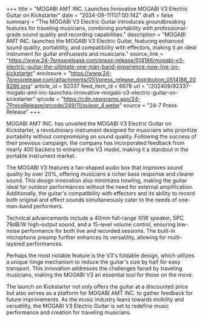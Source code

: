 +++
title = "MOGABI AMT INC. Launches Innovative MOGABI V3 Electric Guitar on Kickstarter"
date = "2024-09-11T07:00:14Z"
draft = false
summary = "The MOGABI V3 Electric Guitar introduces groundbreaking features for traveling musicians, combining portability with professional-grade sound quality and recording capabilities."
description = "MOGABI AMT INC. launches the MOGABI V3 Electric Guitar, featuring enhanced sound quality, portability, and compatibility with effectors, making it an ideal instrument for guitar enthusiasts and musicians."
source_link = "https://www.24-7pressrelease.com/press-release/514186/mogabi-v3-electric-guitar-the-ultimate-one-man-band-experience-now-live-on-kickstarter"
enclosure = "https://www.24-7pressrelease.com/attachments/051/press_release_distribution_0514186_208286.png"
article_id = 92337
feed_item_id = 6678
url = "/202409/92337-mogabi-amt-inc-launches-innovative-mogabi-v3-electric-guitar-on-kickstarter"
qrcode = "https://cdn.newsramp.app/24-7PressRelease/qrcode/249/11/quipqr_4.webp"
source = "24-7 Press Release"
+++

<p>MOGABI AMT INC. has unveiled the MOGABI V3 Electric Guitar on Kickstarter, a revolutionary instrument designed for musicians who prioritize portability without compromising on sound quality. Following the success of their previous campaign, the company has incorporated feedback from nearly 400 backers to enhance the V3 model, making it a standout in the portable instrument market.</p><p>The MOGABI V3 features a fan-shaped audio box that improves sound quality by over 20%, offering musicians a richer bass response and clearer sound. This design innovation also minimizes howling, making the guitar ideal for outdoor performances without the need for external amplification. Additionally, the guitar's compatibility with effectors and its ability to record both original and effect sounds simultaneously cater to the needs of one-man-band performers.</p><p>Technical advancements include a 40mm full-range 10W speaker, SPC 79dB/W high-output sound, and a 15-level volume control, ensuring low-noise performance for both live and recorded sessions. The built-in microphone preamp further enhances its versatility, allowing for multi-layered performances.</p><p>Perhaps the most notable feature is the V3's foldable design, which utilizes a unique hinge mechanism to reduce the guitar's size by half for easy transport. This innovation addresses the challenges faced by traveling musicians, making the MOGABI V3 an essential tool for those on the move.</p><p>The launch on Kickstarter not only offers the guitar at a discounted price but also serves as a platform for MOGABI AMT INC. to gather feedback for future improvements. As the music industry leans towards mobility and versatility, the MOGABI V3 Electric Guitar is set to redefine music performance and creation for traveling musicians.</p>